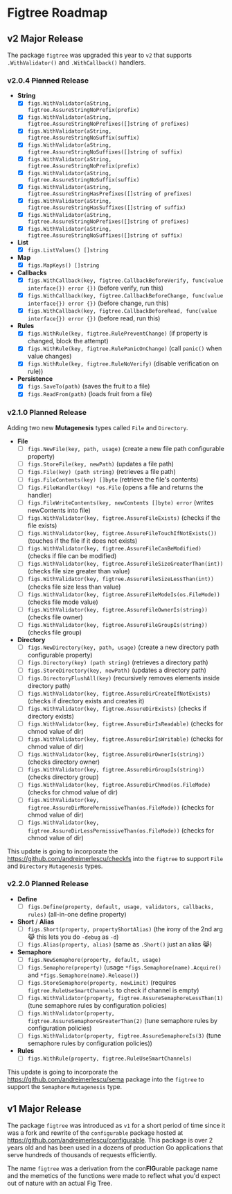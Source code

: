 # Figtree Roadmap

## v2 Major Release

The package `figtree` was upgraded this year to `v2` that supports `.WithValidator()` and `.WithCallback()` handlers.

### v2.0.4 <span style="text-decoration: line-through;">Planned</span> Release

- **String**
    - [X] `figs.WithValidator(aString, figtree.AssureStringNoPrefix(prefix)`
    - [X] `figs.WithValidator(aString, figtree.AssureStringNoPrefixes([]string of prefixes)`
    - [X] `figs.WithValidator(aString, figtree.AssureStringNoSuffix(suffix)`
    - [X] `figs.WithValidator(aString, figtree.AssureStringNoSuffixes([]string of suffix)`
    - [X] `figs.WithValidator(aString, figtree.AssureStringNoPrefix(prefix)`
    - [X] `figs.WithValidator(aString, figtree.AssureStringNoSuffix(suffix)`
    - [X] `figs.WithValidator(aString, figtree.AssureStringHasPrefixes([]string of prefixes)`
    - [X] `figs.WithValidator(aString, figtree.AssureStringHasSuffixes([]string of suffix)`
    - [X] `figs.WithValidator(aString, figtree.AssureStringNoPrefixes([]string of prefixes)`
    - [X] `figs.WithValidator(aString, figtree.AssureStringNoSuffixes([]string of suffix)`
- **List**
    - [X] `figs.ListValues() []string`
- **Map**
    - [X] `figs.MapKeys() []string`
- **Callbacks**
    - [X] `figs.WithCallback(key, figtree.CallbackBeforeVerify, func(value interface{}) error {})` (before verify, run this)
    - [X] `figs.WithCallback(key, figtree.CallbackBeforeChange, func(value interface{}) error {})` (before change, run this)
    - [X] `figs.WithCallback(key, figtree.CallbackBeforeRead, func(value interface{}) error {})` (before read, run this)
- **Rules**
    - [X] `figs.WithRule(key, figtree.RulePreventChange)` (if property is changed, block the attempt)
    - [X] `figs.WithRule(key, figtree.RulePanicOnChange)` (call `panic()` when value changes)
    - [X] `figs.WithRule(key, figtree.RuleNoVerify)` (disable verification on rule))
- **Persistence**
    - [X] `figs.SaveTo(path)` (saves the fruit to a file)
    - [X] `figs.ReadFrom(path)` (loads fruit from a file)
     
### v2.1.0 Planned Release

Adding two new **Mutagenesis** types called `File` and `Directory`.

- **File**
    - [ ] `figs.NewFile(key, path, usage)` (create a new file path configurable property)
    - [ ] `figs.StoreFile(key, newPath)` (updates a file path)
    - [ ] `figs.File(key) (path string)` (retrieves a file path)
    - [ ] `figs.FileContents(key) []byte` (retrieve the file's contents)
    - [ ] `figs.FileHandler(key) *os.File` (opens a file and returns the handler)
    - [ ] `figs.FileWriteContents(key, newContents []byte) error` (writes newContents into file)
    - [ ] `figs.WithValidator(key, figtree.AssureFileExists)` (checks if the file exists)
    - [ ] `figs.WithValidator(key, figtree.AssureFileTouchIfNotExists())` (touches if the file if it does not exists)
    - [ ] `figs.WithValidator(key, figtree.AssureFileCanBeModified)` (checks if file can be modified)
    - [ ] `figs.WithValidator(key, figtree.AssureFileSizeGreaterThan(int))` (checks file size greater than value)
    - [ ] `figs.WithValidator(key, figtree.AssureFileSizeLessThan(int))` (checks file size less than value)
    - [ ] `figs.WithValidator(key, figtree.AssureFileModeIs(os.FileMode))` (checks file mode value)
    - [ ] `figs.WithValidator(key, figtree.AssureFileOwnerIs(string))` (checks file owner)
    - [ ] `figs.WithValidator(key, figtree.AssureFileGroupIs(string))` (checks file group)
- **Directory**
    - [ ] `figs.NewDirectory(key, path, usage)` (create a new directory path configurable property)
    - [ ] `figs.Directory(key) (path string)` (retrieves a directory path)
    - [ ] `figs.StoreDirectory(key, newPath)` (updates a directory path)
    - [ ] `figs.DirectoryFlushAll(key)` (recursively removes elements inside directory path)
    - [ ] `figs.WithValidator(key, figtree.AssureDirCreateIfNotExists)` (checks if directory exists and creates it)
    - [ ] `figs.WithValidator(key, figtree.AssureDirExists)` (checks if directory exists)
    - [ ] `figs.WithValidator(key, figtree.AssureDirIsReadable)` (checks for chmod value of dir)
    - [ ] `figs.WithValidator(key, figtree.AssureDirIsWritable)` (checks for chmod value of dir)
    - [ ] `figs.WithValidator(key, figtree.AssureDirOwnerIs(string))` (checks directory owner)
    - [ ] `figs.WithValidator(key, figtree.AssureDirGroupIs(string))` (checks directory group)
    - [ ] `figs.WithValidator(key, figtree.AssureDirChmod(os.FileMode)` (checks for chmod value of dir)
    - [ ] `figs.WithValidator(key, figtree.AssureDirMorePermissiveThan(os.FileMode))` (checks for chmod value of dir)
    - [ ] `figs.WithValidator(key, figtree.AssureDirLessPermissiveThan(os.FileMode))` (checks for chmod value of dir)

This update is going to incorporate the https://github.com/andreimerlescu/checkfs into the `figtree`
to support `File` and `Directory` `Mutagenesis` types. 

### v2.2.0 Planned Release

- **Define**
    - [ ] `figs.Define(property, default, usage, validators, callbacks, rules)` (all-in-one define property)
- **Short** / **Alias**
    - [ ] `figs.Short(property, propertyShortAlias)` (the irony of the 2nd arg 😹 this lets you do `-debug` as `-d`) 
    - [ ] `figs.Alias(property, alias)` (same as `.Short()` just an alias 😹)
- **Semaphore**
    - [ ] `figs.NewSemaphore(property, default, usage)`
    - [ ] `figs.Semaphore(property)` (usage `*figs.Semaphore(name).Acquire()` and `*figs.Semaphore(name).Release()`)
    - [ ] `figs.StoreSemaphore(property, newLimit)` (requires `figtree.RuleUseSmartChannels` to check if channel is empty)
    - [ ] `figs.WithValidator(property, figtree.AssureSemaphoreLessThan(1)` (tune semaphore rules by configuration policies)
    - [ ] `figs.WithValidator(property, figtree.AssureSemaphoreGreaterThan(2)` (tune semaphore rules by configuration policies)
    - [ ] `figs.WithValidator(property, figtree.AssureSemaphoreIs(3)` (tune semaphore rules by configuration policies))
- **Rules**
    - [ ] `figs.WithRule(property, figtree.RuleUseSmartChannels)`

This update is going to incorporate the https://github.com/andreimerlescu/sema package into the `figtree` to support
the `Semaphore` `Mutagenesis` type.


## v1 Major Release

The package `figtree` was introduced as `v1` for a short period of time since it was a fork and rewrite of the 
`configurable` package hosted at https://github.com/andreimerlescu/configurable. This package is over 2 years old
and has been used in a dozens of production Go applications that serve hundreds of thousands of requests efficiently. 

The name `figtree` was a derivation from the con<b>FIG</b>urable package name and the memetics of the functions 
were made to reflect what you'd expect out of nature with an actual Fig Tree.